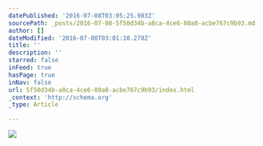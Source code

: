 ```yaml
---
datePublished: '2016-07-08T03:05:25.983Z'
sourcePath: _posts/2016-07-08-5f50d34b-a8ca-4ce6-80a8-acbe767c9b93.md
author: []
dateModified: '2016-07-08T03:01:10.278Z'
title: ''
description: ''
starred: false
inFeed: true
hasPage: true
inNav: false
url: 5f50d34b-a8ca-4ce6-80a8-acbe767c9b93/index.html
_context: 'http://schema.org'
_type: Article

---
```

![](https://the-grid-user-content.s3-us-west-2.amazonaws.com/038b50eb-8138-4cbf-b517-cb6e2830b32d.jpg)